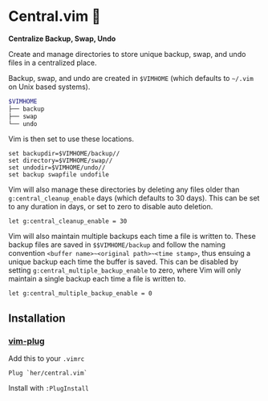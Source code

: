 # Central.vim 🌷 

**Centralize Backup, Swap, Undo**

Create and manage directories to store unique backup, swap, and undo
files in a centralized place.

Backup, swap, and undo are created in `$VIMHOME` (which defaults to
`~/.vim` on Unix based systems).

```sh
$VIMHOME
├── backup
├── swap
└── undo
```

Vim is then set to use these locations.
```vim
set backupdir=$VIMHOME/backup//
set directory=$VIMHOME/swap//
set undodir=$VIMHOME/undo//
set backup swapfile undofile
```

Vim will also manage these directories by deleting any files older
than `g:central_cleanup_enable` days (which defaults to 30 days).
This can be set to any duration in days, or set to zero to disable
auto deletion.
```vim
let g:central_cleanup_enable = 30
```

Vim will also maintain multiple backups each time a file is written
to. These backup files are saved in `$$VIMHOME/backup` and follow the
naming convention `<buffer name>~<original path>~<time stamp>`, thus
ensuing a unique backup each time the buffer is saved. This can be
disabled by setting `g:central_multiple_backup_enable` to zero, where
Vim will only maintain a single backup each time a file is written to.
```vim
let g:central_multiple_backup_enable = 0
```

## Installation 

### [vim-plug](https://github.com/junegunn/vim-plug)
Add this to your `.vimrc`
```
Plug `her/central.vim`
```
Install with `:PlugInstall`

